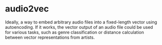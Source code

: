 # audio2vec
Ideally, a way to embed arbitrary audio files into a fixed-length vector using autoencoding. If it works, the vector output of an audio file could be used for various tasks, such as genre classification or distance calculation between vector representations from artists.
